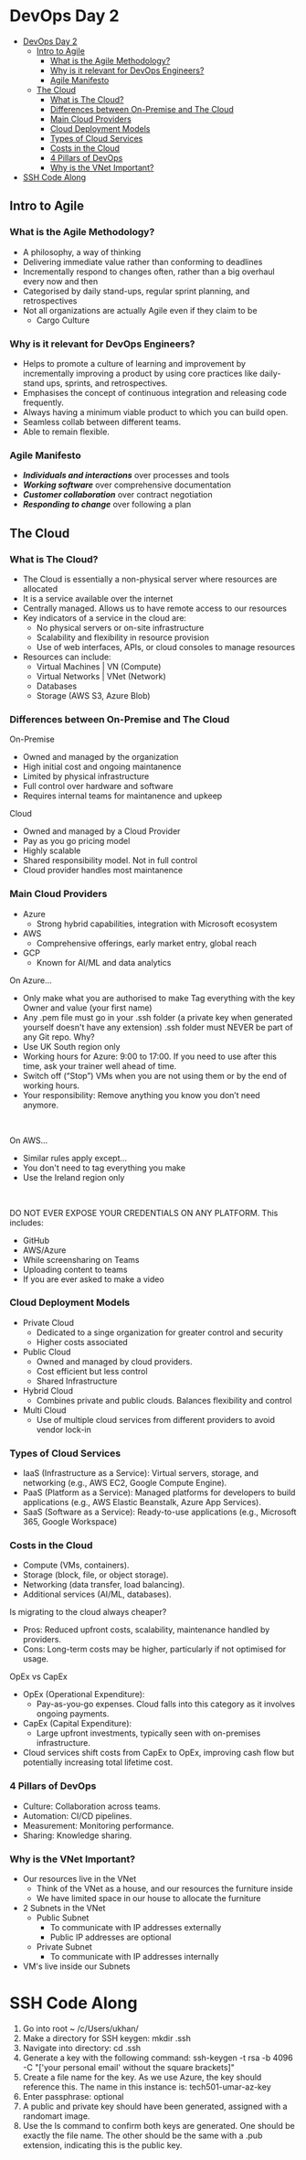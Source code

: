 # DevOps Day 2


- [DevOps Day 2](#devops-day-2)
  - [Intro to Agile](#intro-to-agile)
    - [What is the Agile Methodology?](#what-is-the-agile-methodology)
    - [Why is it relevant for DevOps Engineers?](#why-is-it-relevant-for-devops-engineers)
    - [Agile Manifesto](#agile-manifesto)
  - [The Cloud](#the-cloud)
    - [What is The Cloud?](#what-is-the-cloud)
    - [Differences between On-Premise and The Cloud](#differences-between-on-premise-and-the-cloud)
    - [Main Cloud Providers](#main-cloud-providers)
    - [Cloud Deployment Models](#cloud-deployment-models)
    - [Types of Cloud Services](#types-of-cloud-services)
    - [Costs in the Cloud](#costs-in-the-cloud)
    - [4 Pillars of DevOps](#4-pillars-of-devops)
    - [Why is the VNet Important?](#why-is-the-vnet-important)
- [SSH Code Along](#ssh-code-along)


## Intro to Agile

### What is the Agile Methodology?

* A philosophy, a way of thinking
* Delivering immediate value rather than conforming to deadlines
* Incrementally respond to changes often, rather than a big overhaul every now and then
* Categorised by daily stand-ups, regular sprint planning, and retrospectives
* Not all organizations are actually Agile even if they claim to be
  * Cargo Culture

### Why is it relevant for DevOps Engineers?

* Helps to promote a culture of learning and improvement by incrementally improving a product by using core practices like daily-stand ups, sprints, and retrospectives.
* Emphasises the concept of continuous integration and releasing code frequently.
* Always having a minimum viable product to which you can build open.
*  Seamless collab between different teams.
*  Able to remain flexible.

### Agile Manifesto

* ***Individuals and interactions*** over processes and tools
* ***Working software*** over comprehensive documentation
* ***Customer collaboration*** over contract negotiation 
* ***Responding to change*** over following a plan

## The Cloud

### What is The Cloud?

* The Cloud is essentially a non-physical server where resources are allocated
* It is a service available over the internet
* Centrally managed. Allows us to have remote access to our resources
* Key indicators of a service in the cloud are:
  * No physical servers or on-site infrastructure
  * Scalability and flexibility in resource provision
  * Use of web interfaces, APIs, or cloud consoles to manage resources
* Resources can include:
  * Virtual Machines | VN (Compute)
  * Virtual Networks | VNet (Network)
  * Databases
  * Storage (AWS S3, Azure Blob)

### Differences between On-Premise and The Cloud

On-Premise
* Owned and managed by the organization
* High initial cost and ongoing maintanence
* Limited by physical infrastructure
* Full control over hardware and software
* Requires internal teams for maintanence and upkeep

Cloud
* Owned and managed by a Cloud Provider
* Pay as you go pricing model
* Highly scalable
* Shared responsibility model. Not in full control
* Cloud provider handles most maintanence 

### Main Cloud Providers

* Azure
  * Strong hybrid capabilities, integration with Microsoft ecosystem
* AWS
  * Comprehensive offerings, early market entry, global reach
* GCP
  * Known for AI/ML and data analytics

On Azure... 

* Only make what you are authorised to make 
Tag everything with the key Owner and value (your first name) 
* Any .pem file must go in your .ssh folder (a private key when generated yourself doesn't have any extension) 
.ssh folder must NEVER be part of any Git repo. Why? 
* Use UK South region only 
* Working hours for Azure: 9:00 to 17:00. If you need to use after this time, ask your trainer well ahead of time. 
* Switch off (“Stop”) VMs when you are not using them or by the end of working hours. 
* Your responsibility: Remove anything you know you don’t need anymore. 

<br>

On AWS... 

* Similar rules apply except... 
* You don't need to tag everything you make 
* Use the Ireland region only 

<br>

DO NOT EVER EXPOSE YOUR CREDENTIALS ON ANY PLATFORM. This includes: 

* GitHub 
* AWS/Azure 
* While screensharing on Teams 
* Uploading content to teams 
* If you are ever asked to make a video 

### Cloud Deployment Models

* Private Cloud
  * Dedicated to a singe organization for greater control and security
  * Higher costs associated
* Public Cloud
  * Owned and managed by cloud providers. 
  * Cost efficient but less control
  * Shared Infrastructure
* Hybrid Cloud
  * Combines private and public clouds. Balances flexibility and control
* Multi Cloud
  * Use of multiple cloud services from different providers to avoid vendor lock-in

### Types of Cloud Services

* IaaS (Infrastructure as a Service): Virtual servers, storage, and networking (e.g., AWS EC2, Google Compute Engine).
* PaaS (Platform as a Service): Managed platforms for developers to build applications (e.g., AWS Elastic Beanstalk, Azure App Services).
* SaaS (Software as a Service): Ready-to-use applications (e.g., Microsoft 365, Google Workspace)

### Costs in the Cloud

* Compute (VMs, containers).
* Storage (block, file, or object storage).
* Networking (data transfer, load balancing).
* Additional services (AI/ML, databases).

Is migrating to the cloud always cheaper?
* Pros: Reduced upfront costs, scalability, maintenance handled by providers.
* Cons: Long-term costs may be higher, particularly if not optimised for usage.

OpEx vs CapEx

* OpEx (Operational Expenditure): 
  * Pay-as-you-go expenses. Cloud falls into this category as it involves ongoing payments.
* CapEx (Capital Expenditure): 
  * Large upfront investments, typically seen with on-premises infrastructure.
* Cloud services shift costs from CapEx to OpEx, improving cash flow but potentially increasing total lifetime cost.

### 4 Pillars of DevOps

* Culture: Collaboration across teams.
* Automation: CI/CD pipelines.
* Measurement: Monitoring performance.
* Sharing: Knowledge sharing.

### Why is the VNet Important?

* Our resources live in the VNet
  * Think of the VNet as a house, and our resources the furniture inside
  * We have limited space in our house to allocate the furniture
* 2 Subnets in the VNet
  * Public Subnet
    * To communicate with IP addresses externally
    * Public IP addresses are optional
  * Private Subnet
    * To communicate with IP addresses internally
* VM's live inside our Subnets
  

# SSH Code Along

1) Go into root ~ /c/Users/ukhan/
2) Make a directory for SSH keygen: mkdir .ssh
3) Navigate into directory: cd .ssh
4) Generate a key with the following command: ssh-keygen -t rsa -b 4096 -C "['your personal email' without the square brackets]"
5) Create a file name for the key. As we use Azure, the key should reference this. The name in this instance is: tech501-umar-az-key
6) Enter passphrase: optional
7) A public and private key should have been generated, assigned with a randomart image.
8) Use the ls command to confirm both keys are generated. One should be exactly the file name. The other should be the same with a .pub extension, indicating this is the public key.